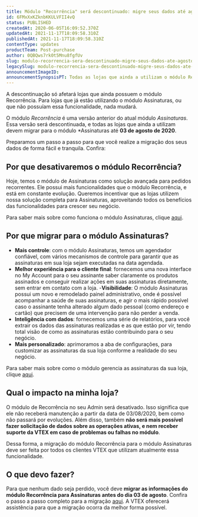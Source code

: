 ```yaml
---
title: Módulo "Recorrência" será descontinuado: migre seus dados até agosto
id: 6FMxXxKZknbKKULVFII4vQ
status: PUBLISHED
createdAt: 2020-06-05T16:09:52.370Z
updatedAt: 2021-11-17T18:09:58.310Z
publishedAt: 2021-11-17T18:09:58.310Z
contentType: updates
productTeam: Post-purchase
author: 0QBQws7rk0t5Mnu8fgfUv
slug: modulo-recorrencia-sera-descontinuado-migre-seus-dados-ate-agosto
legacySlug: modulo-recorrencia-sera-descontinuado-migre-seus-dados-ate-agosto
announcementImageID: 
announcementSynopsisPT: Todas as lojas que ainda a utilizam o módulo Recorrência devem migrar para o módulo Assinaturas até 03 de agosto de 2020
---
```


<div class="alert alert-info">
A descontinuação só afetará lojas que ainda possuem o módulo Recorrência. Para lojas que já estão utilizando o módulo Assinaturas, ou que não possuíam essa funcionalidade, nada mudará. 
</div>

O módulo *Recorrência* é uma versão anterior do atual módulo *Assinaturas*. Essa versão será descontinuada, e todas as lojas que ainda a utilizam devem migrar para o módulo *Assinaturas até **03 de agosto de 2020**. 

Preparamos um passo a passo para que você realize a migração dos seus dados de forma fácil e tranquila. Confira:

## Por que desativaremos o módulo Recorrência?

Hoje, temos o módulo de Assinaturas como solução avançada para pedidos recorrentes. Ele possui mais funcionalidades que o módulo Recorrência, e está  em constante evolução. Queremos incentivar que as lojas utilizem nossa solução completa para Assinaturas, aproveitando todos os benefícios das funcionalidades para crescer seu negócio.  

Para saber mais sobre como funciona o módulo Assinaturas, clique [aqui](https://help.vtex.com/pt/tutorial/como-funciona-a-assinatura--frequentlyAskedQuestions_4453).

## Por que migrar para o módulo Assinaturas?

- **Mais controle**: com o módulo Assinaturas, temos um agendador confiável, com vários mecanismos de controle para garantir que as assinaturas em sua loja sejam executadas na data agendada.
- **Melhor experiência para o cliente final**: fornecemos uma nova interface no My Account para o seu assinante saber claramente os produtos assinados e conseguir realizar ações em suas assinaturas diretamente, sem entrar em contato com a loja.
-**Visibilidade**: O módulo Assinaturas possui um novo e remodelado painel administrativo, onde é possível acompanhar a saúde de suas assinaturas, e agir o mais rápido possível caso o assinante tenha alterado algum dado pessoal (como endereço e cartão) que precisem de uma intervenção para não perder a venda.
- **Inteligência com dados**:  fornecemos uma série de relatórios, para você extrair os dados das assinaturas realizadas e as que estão por vir, tendo total visão de como as assinaturas estão contribuindo para o seu negócio.
- **Mais personalizado**: aprimoramos a aba de configurações, para customizar as assinaturas da sua loja conforme a realidade do seu negócio.

Para saber mais sobre como o módulo gerencia as assinaturas da sua loja, clique [aqui](https://help.vtex.com/pt/tutorial/como-gerenciar-assinaturas--6Jk50FPbv6iuz1OsFypv8x).

## Qual o impacto na minha loja?

O módulo de Recorrência no seu Admin será desativado. Isso significa que ele não receberá manutenção a partir da data de 03/08/2020, bem como não passará por evoluções. Além disso, também **não será mais possível fazer solicitação de dados sobre as operações ativas, e nem receber suporte da VTEX em caso de problemas ou falhas no módulo**.

Dessa forma, a migração do módulo Recorrência para o módulo Assinaturas deve ser feita por todos os clientes VTEX que utilizam atualmente essa funcionalidade. 

## O que devo fazer?

Para que nenhum dado seja perdido, você deve **migrar as informações do  módulo Recorrência para Assinaturas antes do dia 03 de agosto**. Confira o passo a passo completo para a migração [aqui](https://help.vtex.com/pt/tutorial/como-migrar-da-recorrencia-v1-para-assinaturas-v2--3nJ4pbsRHEyKmvoN0foYRi). A VTEX oferecerá assistência para que a migração ocorra da melhor forma possível. 

